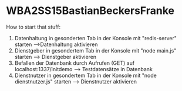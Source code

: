 # WBA2SS15BastianBeckersFranke

How to start that stuff:

  1. Datenhaltung in gesonderten Tab in der Konsole mit "redis-server" starten			-->Datenhaltung aktivieren
  2. Dienstgeber in gesondertem Tab in der Konsole mit "node main.js" starten				--> Dienstgeber aktivieren
  3. Befallen der Datenbank durch Aufrufen (GET) auf localhost:1337/initdemo				--> Testdatensätze in Datenbank
  4. Dienstnutzer in gesondertem Tab in der Konsole mit "node dienstnutzer.js" starten		--> Dienstnutzer aktivieren

